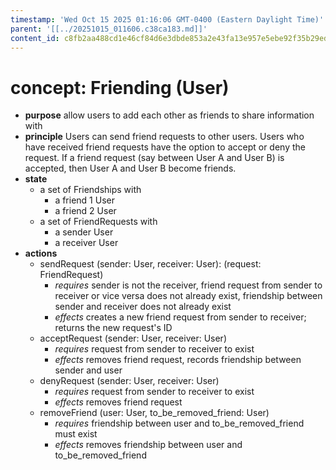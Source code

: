 ```yaml
---
timestamp: 'Wed Oct 15 2025 01:16:06 GMT-0400 (Eastern Daylight Time)'
parent: '[[../20251015_011606.c38ca183.md]]'
content_id: c8fb2aa488cd1e46cf84d6e3dbde853a2e43fa13e957e5ebe92f35b29eda9b98
---
```


# concept: Friending (User)

* **purpose** allow users to add each other as friends to share information with
* **principle** Users can send friend requests to other users. Users who have received friend requests have the option to accept or deny the request. If a friend request (say between User A and User B) is accepted, then User A and User B become friends.
* **state**
  * a set of Friendships with
    * a friend 1 User
    * a friend 2 User
  * a set of FriendRequests with
    * a sender User
    * a receiver User
* **actions**
  * sendRequest (sender: User, receiver: User): (request: FriendRequest)
    * *requires* sender is not the receiver, friend request from sender to receiver or vice versa does not already exist, friendship between sender and receiver does not already exist
    * *effects* creates a new friend request from sender to receiver; returns the new request's ID
  * acceptRequest (sender: User, receiver: User)
    * *requires* request from sender to receiver to exist
    * *effects* removes friend request, records friendship between sender and user
  * denyRequest (sender: User, receiver: User)
    * *requires* request from sender to receiver to exist
    * *effects* removes friend request
  * removeFriend (user: User, to\_be\_removed\_friend: User)
    * *requires* friendship between user and to\_be\_removed\_friend must exist
    * *effects* removes friendship between user and to\_be\_removed\_friend
